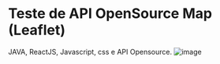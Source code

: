# Teste de API OpenSource Map (Leaflet)
JAVA, ReactJS, Javascript, css e API Opensource.
![image](https://github.com/kauecodify/Learning-React-Leaflet/assets/143859403/4b1b6553-5fab-4601-a188-378aa5b7c6b3)


